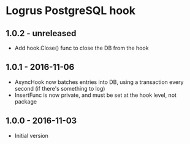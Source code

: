 # Logrus PostgreSQL hook

## 1.0.2 - unreleased

* Add hook.Close() func to close the DB from the hook

## 1.0.1 - 2016-11-06

* AsyncHook now batches entries into DB, using a transaction every second (if there's something to log)
* InsertFunc is now private, and must be set at the hook level, not package

## 1.0.0 - 2016-11-03

* Initial version

